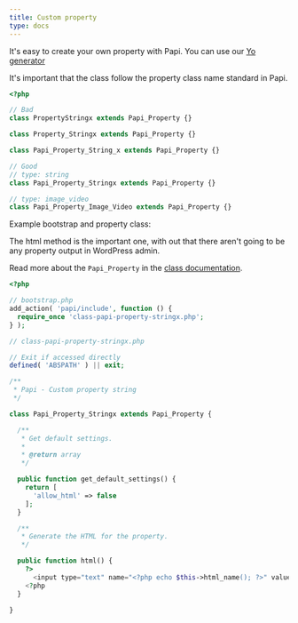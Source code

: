 ```yaml
---
title: Custom property
type: docs
---
```


It's easy to create your own property with Papi. You can use our [Yo generator](http://github.com/wp-papi/generator-property)

It's important that the class follow the property class name standard in Papi.

```php
<?php

// Bad
class PropertyStringx extends Papi_Property {}

class Property_Stringx extends Papi_Property {}

class Papi_Property_String_x extends Papi_Property {}

// Good
// type: string
class Papi_Property_Stringx extends Papi_Property {}

// type: image_video
class Papi_Property_Image_Video extends Papi_Property {}
```

Example bootstrap and property class:

The html method is the important one, with out that there aren't going to be any property output in WordPress admin.

Read more about the `Papi_Property` in the [class documentation](apigen/class-Papi_Property.html).

```php
<?php

// bootstrap.php
add_action( 'papi/include', function () {
  require_once 'class-papi-property-stringx.php';
} );

// class-papi-property-stringx.php

// Exit if accessed directly
defined( 'ABSPATH' ) || exit;

/**
 * Papi - Custom property string
 */

class Papi_Property_Stringx extends Papi_Property {

  /**
   * Get default settings.
   *
   * @return array
   */

  public function get_default_settings() {
    return [
      'allow_html' => false
    ];
  }

  /**
   * Generate the HTML for the property.
   */

  public function html() {
    ?>
      <input type="text" name="<?php echo $this->html_name(); ?>" value="<?php echo $this->get_value(); ?>" />
    <?php
  }

}
```
